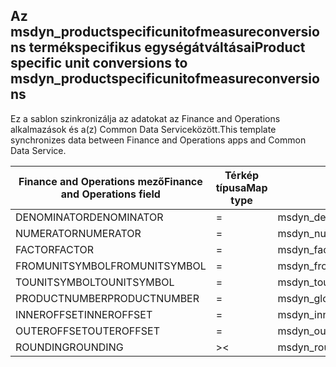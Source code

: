 ## <a name="product-specific-unit-conversions-to-msdyn_productspecificunitofmeasureconversions"></a><span data-ttu-id="ed4bc-101">Az msdyn_productspecificunitofmeasureconversions termékspecifikus egységátváltásai</span><span class="sxs-lookup"><span data-stu-id="ed4bc-101">Product specific unit conversions to msdyn_productspecificunitofmeasureconversions</span></span>

<span data-ttu-id="ed4bc-102">Ez a sablon szinkronizálja az adatokat az Finance and Operations alkalmazások és a(z) Common Data Serviceközött.</span><span class="sxs-lookup"><span data-stu-id="ed4bc-102">This template synchronizes data between Finance and Operations apps and Common Data Service.</span></span>

<span data-ttu-id="ed4bc-103">Finance and Operations mező</span><span class="sxs-lookup"><span data-stu-id="ed4bc-103">Finance and Operations field</span></span> | <span data-ttu-id="ed4bc-104">Térkép típusa</span><span class="sxs-lookup"><span data-stu-id="ed4bc-104">Map type</span></span> | <span data-ttu-id="ed4bc-105">Egyéb Dynamics 365 mező</span><span class="sxs-lookup"><span data-stu-id="ed4bc-105">Other Dynamics 365 field</span></span> | <span data-ttu-id="ed4bc-106">Alapértelmezett érték</span><span class="sxs-lookup"><span data-stu-id="ed4bc-106">Default value</span></span>
---|---|---|---
<span data-ttu-id="ed4bc-107">DENOMINATOR</span><span class="sxs-lookup"><span data-stu-id="ed4bc-107">DENOMINATOR</span></span> | = | <span data-ttu-id="ed4bc-108">msdyn_denominator</span><span class="sxs-lookup"><span data-stu-id="ed4bc-108">msdyn_denominator</span></span> | 
<span data-ttu-id="ed4bc-109">NUMERATOR</span><span class="sxs-lookup"><span data-stu-id="ed4bc-109">NUMERATOR</span></span> | = | <span data-ttu-id="ed4bc-110">msdyn_numerator</span><span class="sxs-lookup"><span data-stu-id="ed4bc-110">msdyn_numerator</span></span> | 
<span data-ttu-id="ed4bc-111">FACTOR</span><span class="sxs-lookup"><span data-stu-id="ed4bc-111">FACTOR</span></span> | = | <span data-ttu-id="ed4bc-112">msdyn_factor</span><span class="sxs-lookup"><span data-stu-id="ed4bc-112">msdyn_factor</span></span> | 
<span data-ttu-id="ed4bc-113">FROMUNITSYMBOL</span><span class="sxs-lookup"><span data-stu-id="ed4bc-113">FROMUNITSYMBOL</span></span> | = | <span data-ttu-id="ed4bc-114">msdyn_fromunit.msdyn_symbol</span><span class="sxs-lookup"><span data-stu-id="ed4bc-114">msdyn_fromunit.msdyn_symbol</span></span> | 
<span data-ttu-id="ed4bc-115">TOUNITSYMBOL</span><span class="sxs-lookup"><span data-stu-id="ed4bc-115">TOUNITSYMBOL</span></span> | = | <span data-ttu-id="ed4bc-116">msdyn_tounit.msdyn_symbol</span><span class="sxs-lookup"><span data-stu-id="ed4bc-116">msdyn_tounit.msdyn_symbol</span></span> | 
<span data-ttu-id="ed4bc-117">PRODUCTNUMBER</span><span class="sxs-lookup"><span data-stu-id="ed4bc-117">PRODUCTNUMBER</span></span> | = | <span data-ttu-id="ed4bc-118">msdyn_globalproduct.msdyn_productnumber</span><span class="sxs-lookup"><span data-stu-id="ed4bc-118">msdyn_globalproduct.msdyn_productnumber</span></span> | 
<span data-ttu-id="ed4bc-119">INNEROFFSET</span><span class="sxs-lookup"><span data-stu-id="ed4bc-119">INNEROFFSET</span></span> | = | <span data-ttu-id="ed4bc-120">msdyn_inneroffset</span><span class="sxs-lookup"><span data-stu-id="ed4bc-120">msdyn_inneroffset</span></span> | 
<span data-ttu-id="ed4bc-121">OUTEROFFSET</span><span class="sxs-lookup"><span data-stu-id="ed4bc-121">OUTEROFFSET</span></span> | = | <span data-ttu-id="ed4bc-122">msdyn_outeroffset</span><span class="sxs-lookup"><span data-stu-id="ed4bc-122">msdyn_outeroffset</span></span> | 
<span data-ttu-id="ed4bc-123">ROUNDING</span><span class="sxs-lookup"><span data-stu-id="ed4bc-123">ROUNDING</span></span> | >< | <span data-ttu-id="ed4bc-124">msdyn_rounding</span><span class="sxs-lookup"><span data-stu-id="ed4bc-124">msdyn_rounding</span></span> | 
